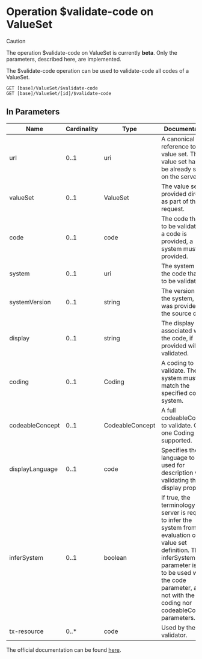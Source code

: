 # Operation \$validate-code on ValueSet <Badge type="info" text="Feature: TERMINOLOGY_SERVICE"/> <Badge type="warning" text="unreleased"/>

> [!CAUTION]
> The operation \$validate-code on ValueSet is currently **beta**. Only the parameters, described here, are implemented.

The \$validate-code operation can be used to validate-code all codes of a ValueSet.

```
GET [base]/ValueSet/$validate-code
GET [base]/ValueSet/[id]/$validate-code
```

## In Parameters

| Name            | Cardinality | Type            | Documentation                                                                                                                                                                                                                              |
|-----------------|-------------|-----------------|--------------------------------------------------------------------------------------------------------------------------------------------------------------------------------------------------------------------------------------------|
| url             | 0..1        | uri             | A canonical reference to a value set. The value set has to be already stored on the server.                                                                                                                                                | 
| valueSet        | 0..1        | ValueSet        | The value set is provided directly as part of the request.                                                                                                                                                                                 | 
| code            | 0..1        | code            | The code that is to be validated. If a code is provided, a system must be provided.                                                                                                                                                        |
| system          | 0..1        | uri             | The system for the code that is to be validated.                                                                                                                                                                                           |
| systemVersion   | 0..1        | string          | The version of the system, if one was provided in the source data.                                                                                                                                                                         |
| display         | 0..1        | string          | The display associated with the code, if provided will be validated.                                                                                                                                                                       |
| coding          | 0..1        | Coding          | A coding to validate. The system must match the specified code system.                                                                                                                                                                     |
| codeableConcept | 0..1        | CodeableConcept | A full codeableConcept to validate. Only one Coding is supported.                                                                                                                                                                          |
| displayLanguage | 0..1        | code            | Specifies the language to be used for description when validating the display property.                                                                                                                                                    |
| inferSystem     | 0..1        | boolean         | If true, the terminology server is required to infer the system from evaluation of the value set definition. The inferSystem parameter is only to be used with the code parameter, and not with the coding nor codeableConcept parameters. |
| tx-resource     | 0..*        | code            | Used by the Java validator.                                                                                                                                                                                                                |

The official documentation can be found [here][1].

[1]: <http://hl7.org/fhir/R4/valueset-operation-validate-code.html>

